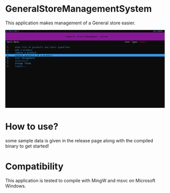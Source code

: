 # GeneralStoreManagementSystem
This application makes management of a General store easier.

![AdminPage](./images/p2.PNG)

# How to use?
some sample data is given in the release page along with the compiled binary to get started!

# Compatibility
This application is tested to compile with MingW and msvc on Microsoft Windows.
